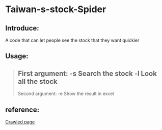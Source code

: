 # Taiwan-s-stock-Spider
## Introduce:
A code that can let people see the stock that they want quickier

## Usage:
> First argument:
> -s  Search the stock
> -l  Look all the stock
> -----------------------
> Second argument:
> -e  Show the result in excel

## reference:
[Crawled page](https://www.twse.com.tw/zh/)
